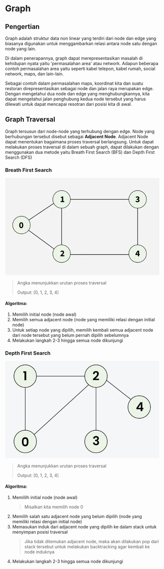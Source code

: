 # Graph
## Pengertian
Graph adalah struktur data non linear yang terdiri dari node dan edge yang biasanya digunakan untuk menggambarkan relasi antara node satu dengan node yang lain.

Di dalam penerapannya, graph dapat merepresentasikan masalah di kehidupan nyata yaitu 'permasalahan area' atau network. Adapun beberapa contoh permasalahan area yaitu seperti kabel telepon, kabel rumah, social network, maps, dan lain-lain.

Sebagai contoh dalam permasalahan maps, koordinat kita dan suatu restoran direpresentasikan sebagai node dan jalan raya merupakan edge. Dengan mengetahui dua node dan edge yang menghubungkannya, kita dapat mengetahui jalan penghubung kedua node tersebut yang harus dilewati untuk dapat mencapai resotran dari posisi kita di awal.

## Graph Traversal
Graph tersusun dari node-node yang terhubung dengan edge. Node yang berhubungan tersebut disebut sebagai **Adjacent Node**. Adjacent Node dapat menentukan bagaimana proses traversal berlangsung. Untuk dapat melakukan proses traversal di dalam sebuah graph, dapat dilakukan dengan menggunakan dua metode yaitu Breath First Search (BFS) dan Depth First Search (DFS)

### Breath First Search
![](Assets/Graph-BFS.png)
> Angka menunjukkan urutan proses traversal
> 
> Output: [0, 1, 2, 3, 4]
#### Algoritma:
1. Memilih initial node (node awal)
2. Memilih semua adjacent node (node yang memiliki relasi dengan initial node)
3. Untuk setiap node yang dipilih, memilih kembali semua adjacent node dari node tersebut yang belum pernah dipilih sebelumnya
4. Melakukan langkah 2-3 hingga semua node dikunjungi

### Depth First Search
![](Assets/Graph-DFS.png)
> Angka menunjukkan urutan proses traversal
> 
> Output: [0, 1, 2, 3, 4]
#### Algoritma:
1. Memililh initial node (node awal)
   > Misalkan kita memilih node 0
2. Memilih salah satu adjacent node yang belum dipilih (node yang memiliki relasi dengan initial node)  
3. Memasukan induk dari adjacent node yang dipilih ke dalam stack untuk menyimpan posisi traversal
   > Jika tidak ditemukan adjacent node, maka akan dilakukan pop dari stack tersebut untuk melakukan backtracking agar kembali ke node induknya
4. Melakukan langkah 2-3 hingga semua node dikunjungi